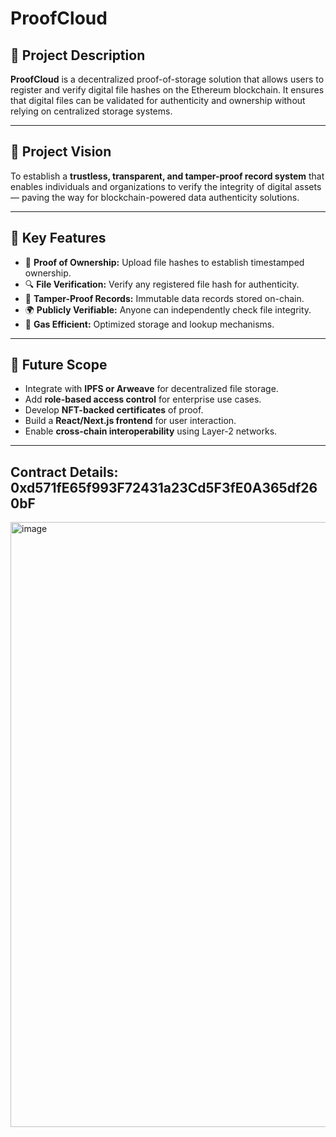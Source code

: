 # ProofCloud

## 🧩 Project Description
**ProofCloud** is a decentralized proof-of-storage solution that allows users to register and verify digital file hashes on the Ethereum blockchain. It ensures that digital files can be validated for authenticity and ownership without relying on centralized storage systems.

---

## 🎯 Project Vision
To establish a **trustless, transparent, and tamper-proof record system** that enables individuals and organizations to verify the integrity of digital assets — paving the way for blockchain-powered data authenticity solutions.

---

## 🚀 Key Features
- 🧾 **Proof of Ownership:** Upload file hashes to establish timestamped ownership.  
- 🔍 **File Verification:** Verify any registered file hash for authenticity.  
- 🧠 **Tamper-Proof Records:** Immutable data records stored on-chain.  
- 🌍 **Publicly Verifiable:** Anyone can independently check file integrity.  
- 🧱 **Gas Efficient:** Optimized storage and lookup mechanisms.  

---

## 🔮 Future Scope
- Integrate with **IPFS or Arweave** for decentralized file storage.  
- Add **role-based access control** for enterprise use cases.  
- Develop **NFT-backed certificates** of proof.  
- Build a **React/Next.js frontend** for user interaction.  
- Enable **cross-chain interoperability** using Layer-2 networks.  

---

## Contract Details: 0xd571fE65f993F72431a23Cd5F3fE0A365df260bF
<img width="1919" height="968" alt="image" src="https://github.com/user-attachments/assets/89f7a974-89e1-4a77-b6c1-bf26c3d8fca0" />
